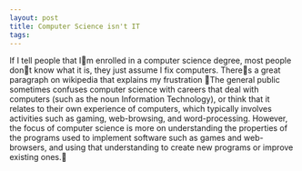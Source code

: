 ```yaml
---
layout: post
title: Computer Science isn't IT
tags: 
---
```

If I tell people that Im enrolled in a computer science degree, most people
dont know what it is, they just assume I fix computers. Theres a great
paragraph on wikipedia that explains my frustration
The general public sometimes confuses computer science with careers that deal
with computers (such as the noun Information Technology), or think that it
relates to their own experience of computers, which typically involves
activities such as gaming, web-browsing, and word-processing. However, the
focus of computer science is more on understanding the properties of the
programs used to implement software such as games and web-browsers, and using
that understanding to create new programs or improve existing ones.
